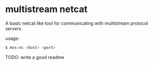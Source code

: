 # multistream netcat

A basic netcat like tool for communicating with multistream protocol servers.

usage:
```bash
$ mss-nc <host> <port>
```

TODO: write a good readme
